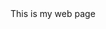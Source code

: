 <html>
 <head>
  <title>website title</title>
 </head>
 <body>
  This is my web page
 </body>
</html>
